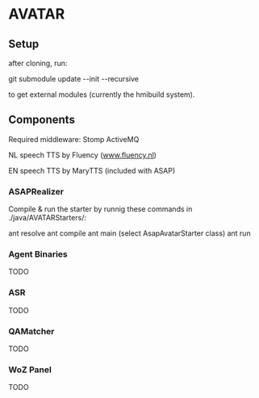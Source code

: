 # AVATAR

## Setup
after cloning, run:

git submodule update --init --recursive

to get external modules (currently the hmibuild system).

## Components

Required middleware: Stomp ActiveMQ

NL speech TTS by Fluency (www.fluency.nl)

EN speech TTS by MaryTTS (included with ASAP)

### ASAPRealizer
Compile & run the starter by runnig these commands in ./java/AVATARStarters/:

ant resolve
ant compile
ant main (select AsapAvatarStarter class)
ant run

### Agent Binaries
TODO

### ASR
TODO

### QAMatcher
TODO

### WoZ Panel
TODO
